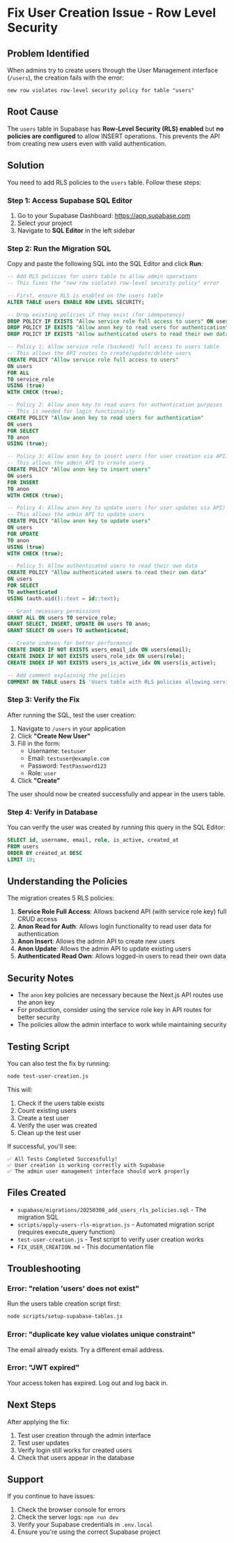 # Fix User Creation Issue - Row Level Security

## Problem Identified

When admins try to create users through the User Management interface (`/users`), the creation fails with the error:

```
new row violates row-level security policy for table "users"
```

## Root Cause

The `users` table in Supabase has **Row-Level Security (RLS) enabled** but **no policies are configured** to allow INSERT operations. This prevents the API from creating new users even with valid authentication.

## Solution

You need to add RLS policies to the `users` table. Follow these steps:

### Step 1: Access Supabase SQL Editor

1. Go to your Supabase Dashboard: https://app.supabase.com
2. Select your project
3. Navigate to **SQL Editor** in the left sidebar

### Step 2: Run the Migration SQL

Copy and paste the following SQL into the SQL Editor and click **Run**:

```sql
-- Add RLS policies for users table to allow admin operations
-- This fixes the "new row violates row-level security policy" error

-- First, ensure RLS is enabled on the users table
ALTER TABLE users ENABLE ROW LEVEL SECURITY;

-- Drop existing policies if they exist (for idempotency)
DROP POLICY IF EXISTS "Allow service role full access to users" ON users;
DROP POLICY IF EXISTS "Allow anon key to read users for authentication" ON users;
DROP POLICY IF EXISTS "Allow authenticated users to read their own data" ON users;

-- Policy 1: Allow service role (backend) full access to users table
-- This allows the API routes to create/update/delete users
CREATE POLICY "Allow service role full access to users"
ON users
FOR ALL
TO service_role
USING (true)
WITH CHECK (true);

-- Policy 2: Allow anon key to read users for authentication purposes
-- This is needed for login functionality
CREATE POLICY "Allow anon key to read users for authentication"
ON users
FOR SELECT
TO anon
USING (true);

-- Policy 3: Allow anon key to insert users (for user creation via API)
-- This allows the admin API to create users
CREATE POLICY "Allow anon key to insert users"
ON users
FOR INSERT
TO anon
WITH CHECK (true);

-- Policy 4: Allow anon key to update users (for user updates via API)
-- This allows the admin API to update users
CREATE POLICY "Allow anon key to update users"
ON users
FOR UPDATE
TO anon
USING (true)
WITH CHECK (true);

-- Policy 5: Allow authenticated users to read their own data
CREATE POLICY "Allow authenticated users to read their own data"
ON users
FOR SELECT
TO authenticated
USING (auth.uid()::text = id::text);

-- Grant necessary permissions
GRANT ALL ON users TO service_role;
GRANT SELECT, INSERT, UPDATE ON users TO anon;
GRANT SELECT ON users TO authenticated;

-- Create indexes for better performance
CREATE INDEX IF NOT EXISTS users_email_idx ON users(email);
CREATE INDEX IF NOT EXISTS users_role_idx ON users(role);
CREATE INDEX IF NOT EXISTS users_is_active_idx ON users(is_active);

-- Add comment explaining the policies
COMMENT ON TABLE users IS 'Users table with RLS policies allowing service role full access and anon key limited access for API operations';
```

### Step 3: Verify the Fix

After running the SQL, test the user creation:

1. Navigate to `/users` in your application
2. Click **"Create New User"**
3. Fill in the form:
   - Username: `testuser`
   - Email: `testuser@example.com`
   - Password: `TestPassword123`
   - Role: `user`
4. Click **"Create"**

The user should now be created successfully and appear in the users table.

### Step 4: Verify in Database

You can verify the user was created by running this query in the SQL Editor:

```sql
SELECT id, username, email, role, is_active, created_at 
FROM users 
ORDER BY created_at DESC 
LIMIT 10;
```

## Understanding the Policies

The migration creates 5 RLS policies:

1. **Service Role Full Access**: Allows backend API (with service role key) full CRUD access
2. **Anon Read for Auth**: Allows login functionality to read user data for authentication
3. **Anon Insert**: Allows the admin API to create new users
4. **Anon Update**: Allows the admin API to update existing users
5. **Authenticated Read Own**: Allows logged-in users to read their own data

## Security Notes

- The `anon` key policies are necessary because the Next.js API routes use the anon key
- For production, consider using the service role key in API routes for better security
- The policies allow the admin interface to work while maintaining security

## Testing Script

You can also test the fix by running:

```bash
node test-user-creation.js
```

This will:
1. Check if the users table exists
2. Count existing users
3. Create a test user
4. Verify the user was created
5. Clean up the test user

If successful, you'll see:
```
✅ All Tests Completed Successfully!
✅ User creation is working correctly with Supabase
✅ The admin user management interface should work properly
```

## Files Created

- `supabase/migrations/20250308_add_users_rls_policies.sql` - The migration SQL
- `scripts/apply-users-rls-migration.js` - Automated migration script (requires execute_query function)
- `test-user-creation.js` - Test script to verify user creation works
- `FIX_USER_CREATION.md` - This documentation file

## Troubleshooting

### Error: "relation 'users' does not exist"
Run the users table creation script first:
```bash
node scripts/setup-supabase-tables.js
```

### Error: "duplicate key value violates unique constraint"
The email already exists. Try a different email address.

### Error: "JWT expired"
Your access token has expired. Log out and log back in.

## Next Steps

After applying the fix:
1. Test user creation through the admin interface
2. Test user updates
3. Verify login still works for created users
4. Check that users appear in the database

## Support

If you continue to have issues:
1. Check the browser console for errors
2. Check the server logs: `npm run dev`
3. Verify your Supabase credentials in `.env.local`
4. Ensure you're using the correct Supabase project
